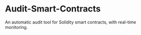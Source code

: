 # Audit-Smart-Contracts
An automatic audit tool for Solidity smart contracts, with real-time monitoring.
